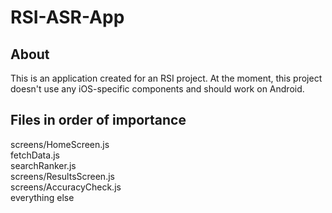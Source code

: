 # RSI-ASR-App
## About
This is an application created for an RSI project.
At the moment, this project doesn't use any iOS-specific components and should work on Android.
## Files in order of importance
screens/HomeScreen.js  
fetchData.js  
searchRanker.js  
screens/ResultsScreen.js  
screens/AccuracyCheck.js  
everything else

